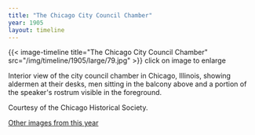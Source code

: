 ```yaml
---
title: "The Chicago City Council Chamber"
year: 1905
layout: timeline
---
```


{{< image-timeline title="The Chicago City Council Chamber" src="/img/timeline/1905/large/79.jpg" >}}
click on image to enlarge

Interior view of the city council chamber in Chicago, Illinois, showing aldermen at their desks, men sitting in the balcony above and a portion of the speaker's rostrum visible in the foreground. 

Courtesy of the Chicago Historical Society. 

[Other images from this year](/historical/timeline/1905)